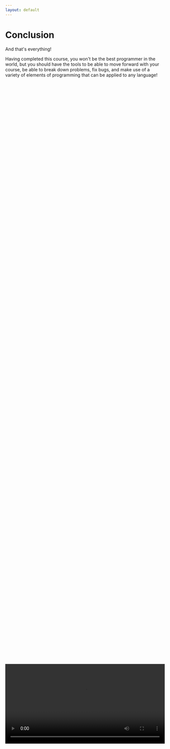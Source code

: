 ```yaml
---
layout: default
---
```


<h1>Conclusion</h1>
And that's everything!

Having completed this course, you won't be the best programmer in the world, but you should have the tools to be able to move forward with your course, be able to break down problems, fix bugs, and make use of a variety of elements of programming that can be applied to any language!

<br>
<div style="display: flex; justify-content: center; align-items: center; height: 100%;">
  <video width="600" controls style="max-width: 100%;">
    <source src="{{ site.baseurl }}/Videos/Conclusion.mp4" type="video/mp4">
    Your browser does not support the video tag.
  </video>
</div>
<br>


<br>
If you haven't, make sure to explore all of the areas of this site that aren't in the main chapters, such as the Extras pages below, for anything else you might want to know!


<h2>Extras</h2>
<ul>
    <li><h3><a href="{{ site.baseurl }}Extras/Brackets">Brackets</a></h3></li>
    <li><h3><a href="{{ site.baseurl }}Extras/Data_Types">Data Types</a></h3></li>
    <li><h3><a href="{{ site.baseurl }}Extras/Switch_Statements_and_Enums">Switch Statements and Enums</a></h3></li>
    <li><h3><a href="{{ site.baseurl }}Extras/Abstract_Classes">Abstract Classes</a></h3></li>
    <li><h3><a href="{{ site.baseurl }}Extras/Interfaces">Interfaces</a></h3></li>
</ul>

<br>
<br>
<br>
